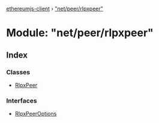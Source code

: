 [ethereumjs-client](../README.md) › ["net/peer/rlpxpeer"](_net_peer_rlpxpeer_.md)

# Module: "net/peer/rlpxpeer"

## Index

### Classes

* [RlpxPeer](../classes/_net_peer_rlpxpeer_.rlpxpeer.md)

### Interfaces

* [RlpxPeerOptions](../interfaces/_net_peer_rlpxpeer_.rlpxpeeroptions.md)
